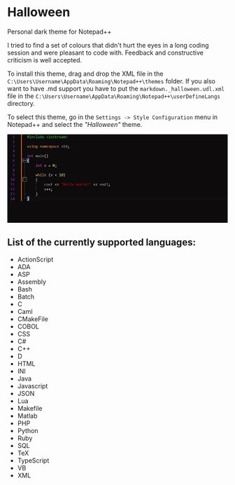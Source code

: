 # Halloween
Personal dark theme for Notepad++

I tried to find a set of colours that didn't hurt the eyes in a long coding session and were pleasant to code with.
Feedback and constructive criticism is well accepted.

To install this theme, drag and drop the XML file in the `C:\Users\Username\AppData\Roaming\Notepad++\themes` folder. If you
also want to have .md support you have to put the `markdown._halloween.udl.xml` file in the `C:\Users\Username\AppData\Roaming\Notepad++\userDefineLangs` directory.<br/>

To select this theme,  go in the `Settings -> Style Configuration` menu in Notepad++ and select the *"Halloween"* theme.

![hw_preview](imgs/theme.jpeg)

## List of the currently supported languages:
- ActionScript
- ADA
- ASP
- Assembly
- Bash
- Batch
- C
- Caml
- CMakeFile
- COBOL
- CSS
- C#
- C++
- D
- HTML
- INI
- Java
- Javascript
- JSON
- Lua
- Makefile
- Matlab
- PHP
- Python
- Ruby
- SQL
- TeX
- TypeScript
- VB
- XML
